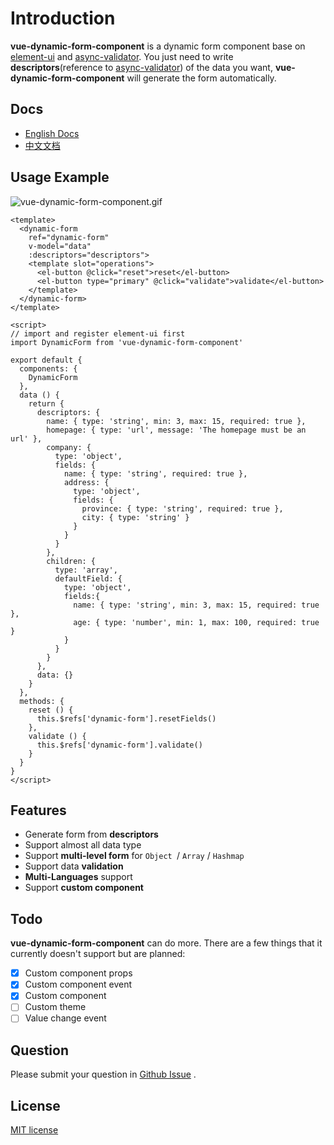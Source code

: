 # Introduction

**vue-dynamic-form-component** is a dynamic form component base on [element-ui](https://element.faas.ele.me/#/zh-CN) and [async-validator](https://github.com/yiminghe/async-validator). You just need to write **descriptors**(reference to [async-validator](https://github.com/yiminghe/async-validator)) of the data you want, **vue-dynamic-form-component** will generate the form automatically.

## Docs

- [English Docs](https://vue-dynamic-form.quincychen.cn)
- [中文文档](https://vue-dynamic-form.quincychen.cn/zh/)

## Usage Example

![vue-dynamic-form-component.gif](https://raw.githubusercontent.com/chenquincy/vue-dynamic-form-component/master/public/vue-dynamic-form-component.gif)

``` vue
<template>
  <dynamic-form
    ref="dynamic-form"
    v-model="data"
    :descriptors="descriptors">
    <template slot="operations">
      <el-button @click="reset">reset</el-button>
      <el-button type="primary" @click="validate">validate</el-button>
    </template>
  </dynamic-form>
</template>

<script>
// import and register element-ui first
import DynamicForm from 'vue-dynamic-form-component'

export default {
  components: {
    DynamicForm
  },
  data () {
    return {
      descriptors: {
        name: { type: 'string', min: 3, max: 15, required: true },
        homepage: { type: 'url', message: 'The homepage must be an url' },
        company: {
          type: 'object',
          fields: {
            name: { type: 'string', required: true },
            address: {
              type: 'object',
              fields: {
                province: { type: 'string', required: true },
                city: { type: 'string' }
              }
            }
          }
        },
        children: {
          type: 'array',
          defaultField: {
            type: 'object',
            fields:{
              name: { type: 'string', min: 3, max: 15, required: true },
              age: { type: 'number', min: 1, max: 100, required: true }
            }
          }
        }
      },
      data: {}
    }
  },
  methods: {
    reset () {
      this.$refs['dynamic-form'].resetFields()
    },
    validate () {
      this.$refs['dynamic-form'].validate()
    }
  }
}
</script>
```

## Features

- Generate form from **descriptors**
- Support almost all data type
- Support **multi-level form** for `Object `/ `Array` / `Hashmap` 
- Support data **validation**
- **Multi-Languages** support
- Support **custom component**

## Todo

**vue-dynamic-form-component** can do more. There are a few things that it currently doesn't support but are planned:

- [x] Custom component props
- [x] Custom component event
- [x] Custom component
- [ ] Custom theme
- [ ] Value change event

## Question

Please submit your question in [Github Issue](https://github.com/chenquincy/vue-dynamic-form-component/issues) .

## License

[MIT license](https://tldrlegal.com/license/mit-license)


